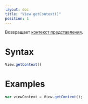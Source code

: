 ```yaml
---
layout: doc
title: "View.getContext()"
position: 1
---
```


Возвращает [контекст представления](../../ViewContext/).

# Syntax

```js
View.getContext()
```

# Examples

```js
var viewContext = View.getContext();
```

